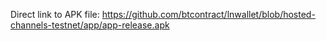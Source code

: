 Direct link to APK file: https://github.com/btcontract/lnwallet/blob/hosted-channels-testnet/app/app-release.apk